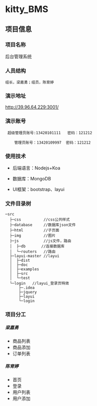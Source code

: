 # kitty_BMS
## 项目信息



### 项目名称

后台管理系统



### 人员结构

```
组长，梁嘉勇；组员，陈育婷
```



### 演示地址

http://39.96.64.229:3001/



### 演示账号

```
 超级管理员账号:13420101111   密码：121212

	管理员账号：13420109997  密码：121212
```



### 使用技术

- 后端语言：Nodejs+Koa

- 数据库：MongoDB

- UI框架：bootstrap、layui

  

### 文件目录树

```
─src
  ├─css          //css公共样式
  ├─database     //数据库json文件
  ├─html         //子页面
  ├─img	         //图片		
  ├─js	         //js文件，路由
  │  ├─db       //连接数据库
  │  └─routers	 //路由
  ├─layui-master //layui
  │  ├─dist
  │  ├─doc
  │  ├─examples
  │  ├─src
  │  └─test
  └─login	//layui_登录页特效
      ├─.idea
      ├─jquery
      ├─layui
      └─login
```



### 项目分工

##### 梁嘉勇

- 商品列表
- 商品添加
- 订单列表

##### 陈育婷

- 首页
- 登录
- 用户列表
- 用户添加



